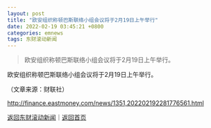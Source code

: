 ```yaml
---
layout: post
title: "欧安组织称顿巴斯联络小组会议将于2月19日上午举行"
date: 2022-02-19 03:45:21 +0800
categories: emnews
tags: 东财滚动新闻
---
```

> 欧安组织称顿巴斯联络小组会议将于2月19日上午举行。

<p>欧安组织称顿巴斯联络小组会议将于2月19日上午举行。</p><p class="em_media">（文章来源：财联社）</p>

<http://finance.eastmoney.com/news/1351,202202192281776561.html>

[返回东财滚动新闻](//finews.withounder.com/emnews/)｜[返回首页](//finews.withounder.com/)